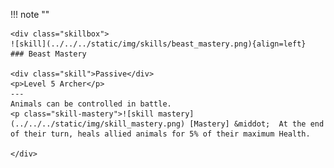!!! note ""

    <div class="skillbox">
    ![skill](../../../static/img/skills/beast_mastery.png){align=left}
    ### Beast Mastery

    <div class="skill">Passive</div>
    <p>Level 5 Archer</p>
    ---
    Animals can be controlled in battle. 
    <p class="skill-mastery">![skill mastery](../../../static/img/skill_mastery.png) [Mastery] &middot;  At the end of their turn, heals allied animals for 5% of their maximum Health. 

    </div>
